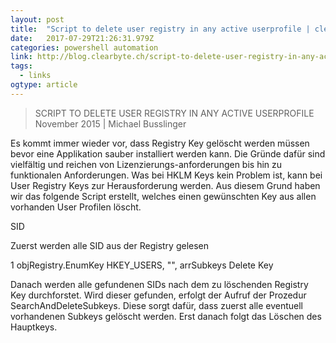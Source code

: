 ```yaml
---
layout: post 
title:  "Script to delete user registry in any active userprofile | clearByte Packaging Blog" 
date:   2017-07-29T21:26:31.979Z 
categories: powershell automation
link: http://blog.clearbyte.ch/script-to-delete-user-registry-in-any-active-userprofile/ 
tags:
  - links
ogtype: article 
---
```


> SCRIPT TO DELETE USER REGISTRY IN ANY ACTIVE USERPROFILE
November 2015 | Michael Busslinger

Es kommt immer wieder vor, dass Registry Key gelöscht werden müssen bevor eine Applikation sauber installiert werden kann. Die Gründe dafür sind vielfältig und reichen von Lizenzierungs-anforderungen bis hin zu funktionalen Anforderungen.
Was bei HKLM Keys kein Problem ist, kann bei User Registry Keys zur Herausforderung werden. Aus diesem Grund haben wir das folgende Script erstellt, welches einen gewünschten Key aus allen vorhanden User Profilen löscht.

SID

Zuerst werden alle SID aus der Registry gelesen


1
objRegistry.EnumKey HKEY_USERS, "", arrSubkeys
Delete Key

Danach werden alle gefundenen SIDs nach dem zu löschenden Registry Key durchforstet. Wird dieser gefunden, erfolgt der Aufruf der Prozedur SearchAndDeleteSubkeys. Diese sorgt dafür, dass zuerst alle eventuell vorhandenen Subkeys gelöscht werden. Erst danach folgt das Löschen des Hauptkeys.